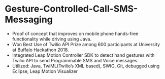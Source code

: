 # Gesture-Controlled-Call-SMS-Messaging
* Proof of concept that improves on mobile phone hands-free functionality while driving using Java.  
* Won Best Use of Twilio API Prize among 600 participants at University at Buffalo Hackathon 2018.
* Integrated Leap Motion Controller SDK to detect hand gestures with Twilio API to send Programmable SMS and Voice messages.
* Utilized: Java, TwiML(Twilio’s XML based), SWIG, Git, debugged using Eclipse, Leap Motion Visualizer
